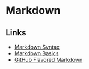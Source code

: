 # Markdown

## Links

* [Markdown Syntax](http://daringfireball.net/projects/markdown/syntax)
* [Markdown Basics](https://help.github.com/articles/markdown-basics/)
* [GitHub Flavored Markdown](https://help.github.com/articles/github-flavored-markdown/)
